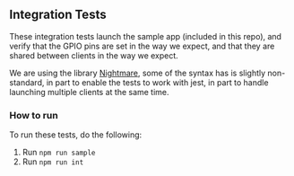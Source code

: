 ## Integration Tests

These integration tests launch the sample app (included in this repo), and
verify that the GPIO pins are set in the way we expect, and that they are
shared between clients in the way we expect.

We are using the library [Nightmare](https://github.com/segmentio/nightmare),
some of the syntax has is slightly non-standard, in part to enable the tests
to work with jest, in part to handle launching multiple clients at the same time.

### How to run

To run these tests, do the following:

1. Run `npm run sample`
2. Run `npm run int`
